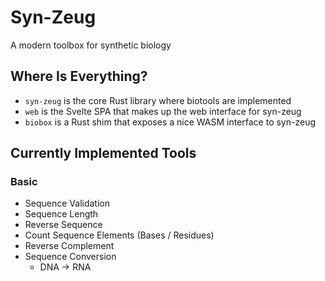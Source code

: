# Syn-Zeug
A modern toolbox for synthetic biology

## Where Is Everything?
- `syn-zeug` is the core Rust library where biotools are implemented
- `web` is the Svelte SPA that makes up the web interface for syn-zeug
- `biobox` is a Rust shim that exposes a nice WASM interface to syn-zeug

## Currently Implemented Tools
### Basic
- Sequence Validation
- Sequence Length
- Reverse Sequence
- Count Sequence Elements (Bases / Residues)
- Reverse Complement
- Sequence Conversion
  - DNA -> RNA
